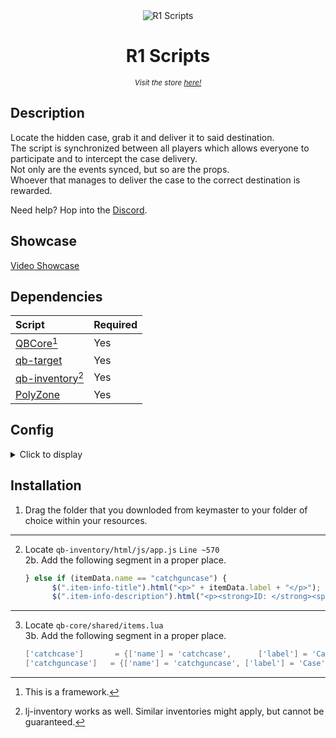 <div align="center">
  <img src="https://cdn.discordapp.com/attachments/872006424312561674/1025471851570401411/lg_s.png" alt="R1 Scripts">
  <h1>R1 Scripts</h1>
  <sub><i>Visit the store <a href="http://r1scripts.tebex.io/" title="R1 Scripts - Store">here!</a></i></sub>
</div>

## Description
Locate the hidden case, grab it and deliver it to said destination.  
The script is synchronized between all players which allows everyone to participate and to intercept the case delivery.  
Not only are the events synced, but so are the props.  
Whoever that manages to deliver the case to the correct destination is rewarded.  

Need help? Hop into the [Discord](https://discord.gg/GB9YEXeP5k).

## Showcase
[Video Showcase](https://www.youtube.com/watch?v=_Ivuig2SzrY)

## Dependencies
| Script                                                                | Required |
|:----------------------------------------------------------------------|:---------|
| [QBCore](https://github.com/qbcore-framework)[^1]                     | Yes      |
| [qb-target](https://github.com/qbcore-framework/qb-target)            | Yes      |
| [qb-inventory](https://github.com/qbcore-framework/qb-inventory)[^2]  | Yes      |
| [PolyZone](https://github.com/mkafrin/PolyZone)  			| Yes      | 

[^1]: This is a framework.
[^2]: lj-inventory works as well. Similar inventories might apply, but cannot be guaranteed.

## Config
<details>
  <summary>Click to display</summary> 
	
   ```lua
    Config = {}

------------------------------------------------------------------------------------------------------
------------------------------------------------------------------------------------------------------
--GENERAL---------------------------------------------------------------------------------------------

-- Name of the item. Has to match an item-name from qb-core/shared/items.lua.
Config.Item = "catchcase"

-- The object that the player should look for/carry.
Config.Object = "hei_prop_heist_thermite_case"

-- The ped that recieves the delivery.
Config.Ped = "s_m_y_blackops_02"

-- In-game command to start the event.
Config.Command = {
	command = "startcatchevent",
	description = "Admin Command",
	permission = "admin"
}

-- Sets where the object is attached to the ped.
Config.AttachObject = {
	bone = 57005,
	xPos = 0.30, yPos = 0, zPos = -0.01,
	xRot = 90.0, yRot = 90.0, zRot = -60.0
}

------------------------------------------------------------------------------------------------------
------------------------------------------------------------------------------------------------------
--REWARDS---------------------------------------------------------------------------------------------

-- If true; Uses the below config with an item that opens a secondary inventory. If false; You set the reward system through server/rewards.lua.
Config.UseDefaultRewardSystem = true

-- Name of the item that the player recieves upon delivery.
Config.RewardItem = "catchguncase"

-- The amount of slots that the secondary inventory should have. Should reflect the amount of rewards that you are giving from below.
Config.RewardInventorySlots = 5

-- How much the secondary inventory should weigh, in milligrams.
Config.RewardInventoryWeight = 100000

-- Contents of Config.RewardItem.
Config.RewardItems = {
	"weapon_revolver",
	"weapon_pistol50",
	"weapon_microsmg",
	"weapon_minismg",
	"pistol_ammo"
}

-- If true; Takes random items from Config.RewardItems. If false, gives all of them.
Config.RewardIsRandom = true

-- If Config.RewardIsRandom is true; The amount of random items that are given.
Config.RewardRandomCount = 3

------------------------------------------------------------------------------------------------------
------------------------------------------------------------------------------------------------------
--BLIPS-----------------------------------------------------------------------------------------------

-- The area that the players has to search to find the object.
Config.SearchingArea = {
	offset = 80, 	-- Randomizes the x & y to not center the location, thus increasing difficulty.
	radius = 100.0,	-- How big is the radius of the circle?
	sprite = 9,
	color = 6,
	alpha = 200
}

-- The blip that appears once the object has been picked up. Follows the carrier.
Config.Tracker = {
	sprite = 119,
	color = 6,
	scale = 1.3,
	text = "Mysterious Case",

	trackerUpdate = 8000 	-- How often the blip should update its position in ms.
}

-- The spot where the delivery location is.
Config.DeliverSpot = {
	sprite = 514,
	color = 0,
	scale = 1.3,
	text = "Delivery Spot"
}

------------------------------------------------------------------------------------------------------
------------------------------------------------------------------------------------------------------
--POLY------------------------------------------------------------------------------------------------

-- Surrounds the object whilst being on the ground in the initial stage.
Config.PolyObject = {
	label = "Pickup",
	icon = "fas fa-box",
	distance = 2.0,
	debug = false
}

-- Surrounds the ped that is to recieve the delivery.
Config.PolyPed = {
	label = "Deliver Case",
	icon = "fas fa-hand-holding-heart",
	distance = 1.5,
	debug = false
}

------------------------------------------------------------------------------------------------------
------------------------------------------------------------------------------------------------------
--EMAIL-----------------------------------------------------------------------------------------------

-- Sends a different email to the police, or the jobs that you list.
Config.PoliceJobs = {"police", "sheriff"}

-- The email that is sent to the jobs that you list above.
Config.EmailPolice = {
	sender = "Dispatch",
	subject = "Suspicious Case",
	message = "Chatter about a suspicious case is floating on the dark forums.<br/>The case is green and contains biohazardous material. Be on the look out!"
}

-- The email that is sent to everyone else.
Config.EmailGeneral = {
	sender = "Anonymous",
	subject = "Job Offer",
	message = "I need you to retrieve my case, and I will give you a hefty payout for the trouble. Do whatever you have to do to locate and deliver the case to me. I marked a rough location on your map where the package was seen last. Do your part, solider."
}

------------------------------------------------------------------------------------------------------
------------------------------------------------------------------------------------------------------
--LOCATIONS-------------------------------------------------------------------------------------------

-- Coordinates where the object randomly spawns.
Config.Locations = {
	-- Paleto
	vector3(-837.93, 5394.22, 34.62),
    vector3(-535.85, 5293.05, 74.17),
    vector3(-69.63, 6255.76, 31.09),
    vector3(162.22, 6655.72, 31.57),

    -- Sandy Shores
    vector3(1872.7, 3750.4, 33.0),
    vector3(2396.53, 4297.76, 32.56),
    vector3(913.11, 3651.5, 36.12),
    vector3(375.54, 3574.44, 33.29),

    -- Grapeseed
    vector3(2565.63, 4658.59, 34.05),
    vector3(2317.1, 4857.03, 41.81),
    vector3(1726.96, 4784.27, 41.98),
    vector3(2380.73, 5029.66, 45.95),

    -- City/Mirror Park
    vector3(1121.44, -643.9, 56.81),
    vector3(1172.64, -390.05, 71.58),
    vector3(1083.17, -788.28, 58.26),
    vector3(1390.36, -789.13, 67.43),

    -- City/Vinewood
    vector3(236.63, 132.74, 102.6),
    vector3(381.71, 356.99, 102.57),
    vector3(-134.58, 214.91, 94.81),
    vector3(-428.25, 290.16, 83.23)
}

-- Coordinates where the ped that recieves the delivery randomly spawns.
Config.DropOff = {
	vector4(-667.73, 5724.52, 24.47, 75.34),
	vector4(-2166.13, 5197.03, 16.88, 98.6),
	vector4(-2792.39, 1440.97, 100.93, 182.17),
	vector4(-3064.6, 619.62, 7.38, 110.45),
	vector4(-2008.19, -314.87, 32.1, 55.45),
	vector4(-1714.53, -199.0, 57.69, 224.68),
	vector4(2695.48, 866.12, 80.97, 273.24),
	vector4(2471.33, 1594.95, 32.72, 92.24),
	vector4(2178.26, 3497.44, 45.37, 38.15),
	vector4(3817.4, 4441.9, 2.81, 276.19),
	vector4(-1708.3, 5323.66, 5.89, 259.8),
	vector4(-1502.89, 1521.08, 115.29, 352.4),
	vector4(-1423.59, -215.43, 46.5, 185.26),
	vector4(-1803.7, -1197.96, 13.02, 235.6),
}
   ```
</details> 

## Installation
1. Drag the folder that you downloded from keymaster to your folder of choice within your resources.  
---
2. Locate `qb-inventory/html/js/app.js` `Line ~570`  
  2b. Add the following segment in a proper place.
    ```js
    } else if (itemData.name == "catchguncase") {
          $(".item-info-title").html("<p>" + itemData.label + "</p>");
          $(".item-info-description").html("<p><strong>ID: </strong><span>" + itemData.info.catchId + "</span><br /><p>" + itemData.description + "</p>");
    ```  
---
3. Locate `qb-core/shared/items.lua`  
   3b. Add the following segment in a proper place.
    ```lua
	['catchcase'] 		= {['name'] = 'catchcase', 		['label'] = 'Case', ['weight'] = 1000, ['type'] = 'item', ['image'] = 'catchcase.png', 		['unique'] = true, ['useable'] = false, ['shouldClose'] = false, ['combinable'] = nil, ['description'] = 'Definitely not legal'},
	['catchguncase']   = {['name'] = 'catchguncase', ['label'] = 'Case', ['weight'] = 5000, ['type'] = 'item', ['image'] = 'catchguncase.png', ['unique'] = true, ['useable'] = true, 	['shouldClose'] = true,	 ['combinable'] = nil, ['description'] = 'Large Case'},
    ```  

